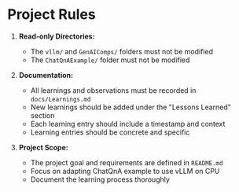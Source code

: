 # Project Rules

1. **Read-only Directories:**
   - The `vllm/` and `GenAIComps/` folders must not be modified
   - The `ChatQnAExample/` folder must not be modified

2. **Documentation:**
   - All learnings and observations must be recorded in `docs/Learnings.md`
   - New learnings should be added under the "Lessons Learned" section
   - Each learning entry should include a timestamp and context
   - Learning entries should be concrete and specific

3. **Project Scope:**
   - The project goal and requirements are defined in `README.md`
   - Focus on adapting ChatQnA example to use vLLM on CPU
   - Document the learning process thoroughly
